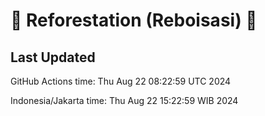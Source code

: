 
# 🌳 Reforestation (Reboisasi) 🌲

## Last Updated

GitHub Actions time: Thu Aug 22 08:22:59 UTC 2024

Indonesia/Jakarta time: Thu Aug 22 15:22:59 WIB 2024
